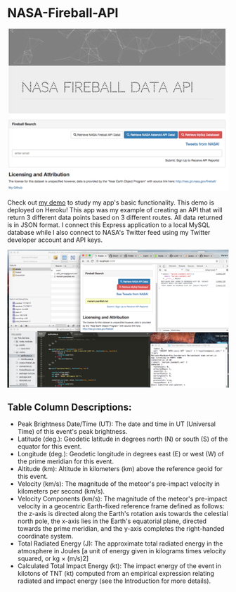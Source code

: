 # NASA-Fireball-API

![screenshot-app](screenshot2.png)

Check out [my demo](http://nasa-fireball-api.herokuapp.com/) to study my app's basic functionality. This demo is deployed on Heroku! This app was my example of creating an API that will return 3 different data points based on 3 different routes. All data returned is in JSON format. I connect this Express application to a local MySQL database while I also connect to NASA's Twitter feed using my Twitter developer account and API keys.

![screenshot sequelpro code](screenshot1.png)

## Table Column Descriptions: 

* Peak Brightness Date/Time (UT): The date and time in UT (Universal Time) of this event's peak brightness.
* Latitude (deg.): Geodetic latitude in degrees north (N) or south (S) of the equator for this event.
* Longitude (deg.): Geodetic longitude in degrees east (E) or west (W) of the prime meridian for this event.
* Altitude (km): Altitude in kilometers (km) above the reference geoid for this event.
* Velocity (km/s): The magnitude of the meteor's pre-impact velocity in kilometers per second (km/s).
* Velocity Components (km/s): The magnitude of the meteor's pre-impact velocity in a geocentric Earth-fixed reference frame defined as follows: the z-axis is directed along the Earth's rotation axis towards the celestial north pole, the x-axis lies in the Earth's equatorial plane, directed towards the prime meridian, and the y-axis completes the right-handed coordinate system.
* Total Radiated Energy (J): The approximate total radiated energy in the atmosphere in Joules [a unit of energy given in kilograms times velocity squared, or kg × (m/s)2]
* Calculated Total Impact Energy (kt): The impact energy of the event in kilotons of TNT (kt) computed from an empirical expression relating radiated and impact energy (see the Introduction for more details).
